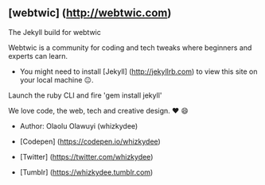 ## [webtwic] (http://webtwic.com)

The Jekyll build for webtwic

Webtwic is a community for coding and tech tweaks where beginners and experts can learn.

+ You might need to install [Jekyll] (http://jekyllrb.com) to view this site on your local machine :neutral_face:.

Launch the ruby CLI and fire 'gem install jekyll'

We love code, the web, tech and creative design. :heart: :smile:

+ Author: Olaolu Olawuyi (whizkydee)

+ [Codepen] (https://codepen.io/whizkydee)

+ [Twitter] (https://twitter.com/whizkydee)

+ [Tumblr] (https://whizkydee.tumblr.com) 
